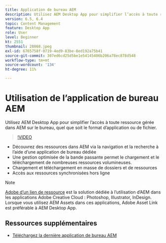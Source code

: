 ```yaml
---
title: Application de bureau AEM
description: Utilisez AEM Desktop App pour simplifier l’accès à toute ressource gérée dans AEM sur le bureau, quel que soit le format d’application ou de fichier.
version: 6.5, 6.4
topic: Content Management
feature: Desktop App
role: User
level: Beginner
kt: 2551
thumbnail: 28868.jpeg
exl-id: 6765758f-0719-4ed9-83be-8ed192a75b41
source-git-commit: 307ed6cd25d5be1e54145406b206a78ec878d548
workflow-type: tm+mt
source-wordcount: '134'
ht-degree: 11%

---
```


# Utilisation de l’application de bureau AEM

Utilisez AEM Desktop App pour simplifier l’accès à toute ressource gérée dans AEM sur le bureau, quel que soit le format d’application ou de fichier.

>[!VIDEO](https://video.tv.adobe.com/v/28868/?quality=12&learn=on)

+ Découvrez des ressources dans AEM via la navigation et la recherche à l’aide d’une application de bureau dédiée
+ Une gestion optimisée de la bande passante permet le chargement et le téléchargement de nombreuses ressources volumineuses.
+ Chargement et téléchargement en masse de dossiers et de ressources
+ Accès aux ressources synchronisées hors ligne

>[!NOTE]
>
> [Adobe d’un lien de ressource](./adobe-asset-link.md) est la solution dédiée à l’utilisation d’AEM dans les applications Adobe Creative Cloud : Photoshop, Illustrator, InDesign. Lorsque vous utilisez AEM Assets dans ces applications, Adobe Asset Link est préférable à AEM Desktop App.

## Ressources supplémentaires

+ [Téléchargez la dernière application de bureau AEM](https://experienceleague.adobe.com/docs/experience-manager-desktop-app/using/release-notes.html?lang=fr)
